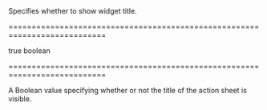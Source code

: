 <!--**
/*-------------------------------------------
    Auto-generated file. Do not modify.
-------------------------------------------

**-->
<!--d-->Specifies whether to show widget title.<!--/d-->
===========================================================================
<!--default-->true<!--/default-->
<!--type-->boolean<!--/type-->
===========================================================================

<!--shortDescription-->
A Boolean value specifying whether or not the title of the action sheet is visible.
<!--/shortDescription-->

<!--fullDescription-->

<!--/fullDescription-->